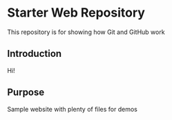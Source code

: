 # Starter Web Repository

This repository is for showing how Git and GitHub work

## Introduction

Hi!

## Purpose

Sample website with plenty of files for demos